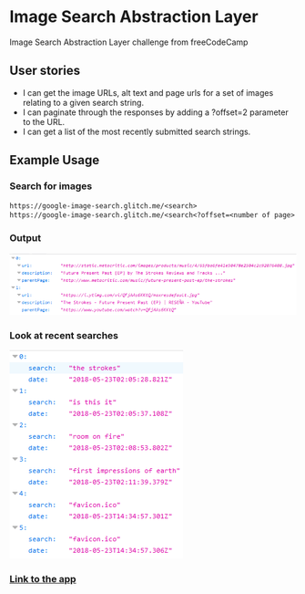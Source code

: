 # Image Search Abstraction Layer 
Image Search Abstraction Layer challenge from freeCodeCamp

## User stories
* I can get the image URLs, alt text and page urls for a set of images relating to a given search string. 
* I can paginate through the responses by adding a ?offset=2 parameter to the URL. 
* I can get a list of the most recently submitted search strings.

## Example Usage
### Search for images
    https://google-image-search.glitch.me/<search>
    https://google-image-search.glitch.me/<search<?offset=<number of page> 

### Output
![alt text](./example.png)

### Look at recent searches
![alt text](./history.png)

### [Link to the app](https://google-image-search.glitch.me/)